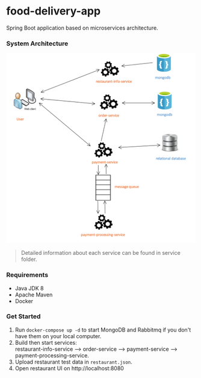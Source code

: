 # food-delivery-app
Spring Boot application based on microservices architecture. 



### System Architecture
![alt image](system_architecture.png)
> Detailed information about each service can be found in service folder.

### Requirements
- Java JDK 8
- Apache Maven
- Docker

### Get Started
1. Run `docker-compose up -d` to start MongoDB and Rabbitmq if you don't have them on your local computer.
2. Build then start services: <br />
restaurant-info-service --> order-service --> payment-service --> payment-processing-service.
3. Upload restaurant test data in `restaurant.json`.
4. Open restaurant UI on http://localhost:8080
